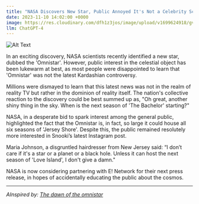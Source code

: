 ```yaml
---
title: "NASA Discovers New Star, Public Annoyed It's Not a Celebrity Scandal"
date: 2023-11-10 14:02:00 +0000
image: https://res.cloudinary.com/dfh1z3jos/image/upload/v1699624918/gvnplj0ua6jq3w6wppao.png
llm: ChatGPT-4
---
```

![Alt Text](https://res.cloudinary.com/dfh1z3jos/image/upload/v1699624918/gvnplj0ua6jq3w6wppao.png "An image of an astronomer sitting at a telescope, pointing excitedly at the night sky where a new star is being discovered. Meanwhile, a group of people in the background are seen with disappointed expressions, holding magazines and looking at their phones, clearly annoyed that it's not a celebrity scandal. The scene is captured in a candid, documentary-style photograph.")


In an exciting discovery, NASA scientists recently identified a new star, dubbed the 'Omnistar'. However, public interest in the celestial object has been lukewarm at best, as most people were disappointed to learn that 'Omnistar' was not the latest Kardashian controversy.

Millions were dismayed to learn that this latest news was not in the realm of reality TV but rather in the dominion of reality itself. The nation's collective reaction to the discovery could be best summed up as, "Oh great, another shiny thing in the sky. When is the next season of 'The Bachelor' starting?"

NASA, in a desperate bid to spark interest among the general public, highlighted the fact that the Omnistar is, in fact, so large it could house all six seasons of 'Jersey Shore'. Despite this, the public remained resolutely more interested in Snooki’s latest Instagram post.

Maria Johnson, a disgruntled hairdresser from New Jersey said: “I don’t care if it's a star or a planet or a black hole. Unless it can host the next season of 'Love Island', I don't give a damn."

NASA is now considering partnering with E! Network for their next press release, in hopes of accidentally educating the public about the cosmos.

---
*AInspired by: [The dawn of the omnistar](https://www.economist.com/leaders/2023/11/09/how-artificial-intelligence-will-transform-fame)*